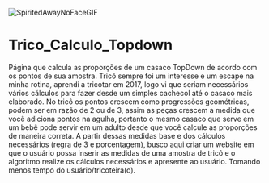 ![SpiritedAwayNoFaceGIF](https://github.com/amandallmoreira/Trico_Calculo_Topdown/assets/138037027/aca015c9-1df6-46d5-9619-32267b1303f0)


# Trico_Calculo_Topdown
 Página que calcula as proporções de um casaco TopDown de acordo com os pontos de sua amostra.
 Tricô sempre foi um interesse e um escape na minha rotina, aprendi a tricotar em 2017, logo vi que seriam necessários vários cálculos para fazer desde um simples cachecol até o casaco mais elaborado. No tricô os pontos crescem como progressões geométricas, podem ser em razão de 2 ou de 3, assim as peças crescem a medida que você adiciona pontos na agulha, portanto o mesmo casaco que serve em um bebê pode servir em um adulto desde que você calcule as proporções de maneira correta. 
 A partir dessas medidas base e dos cálculos necessários (regra de 3 e porcentagem), busco aqui criar um website em que o usuário possa inserir as medidas de uma amostra de tricô e o algoritmo realize os cálculos necessários e apresente ao usuário. Tomando menos tempo do usuário/tricoteira(o).
